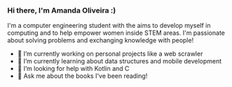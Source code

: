 ### Hi there, I'm Amanda Oliveira :)

I'm a computer engineering student with  the  aims  to develop myself in computing and to help empower women inside STEM areas.
I'm passionate about solving problems and exchanging knowledge with people!

- 🔭 I’m currently working on personal projects like a web scrawler
- 🌱 I’m currently learning about data structures and mobile development
- 🤔 I’m looking for help with Kotlin and C
- 💬 Ask me about the books I've been reading!
